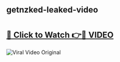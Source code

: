 ## getnzked-leaked-video 

# <h2><a href="http://freeplayer.one?title=getnzked-leaked-video&ref=21J">🔗 Click to Watch 👉🔴 VIDEO</a></h2>

<a href="http://freeplayer.one?title=getnzked-leaked-video&ref=21J" rel="nofollow" data-target="animated-image.originalLink"><img src="https://i.ibb.co.com/xMMVF88/686577567.gif" alt="Viral Video Original" style="max-width: 100%; display: inline-block;" data-target="animated-image.originalImage"></a>

